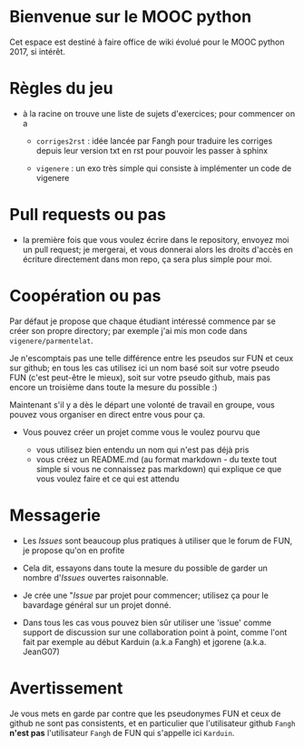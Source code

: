 # Bienvenue sur le MOOC python

Cet espace est destiné à faire office de wiki évolué pour le MOOC python 2017, si intérêt.

# Règles du jeu

* à la racine on trouve une liste de sujets d'exercices; pour commencer on a

  * `corriges2rst` : idée lancée par Fangh pour traduire les corriges depuis leur version txt en rst pour pouvoir les passer à sphinx

  * `vigenere` : un exo très simple qui consiste à implémenter un code de vigenere

# Pull requests ou pas

  * la première fois que vous voulez écrire dans le repository, envoyez moi un pull request; je mergerai, et vous donnerai alors les droits d'accès en écriture directement dans mon repo, ça sera plus simple pour moi.

# Coopération ou pas

Par défaut je propose que chaque étudiant intéressé commence par se créer son propre directory; par exemple j'ai mis mon code dans `vigenere/parmentelat`. 

Je n'escomptais pas une telle différence entre les pseudos sur FUN et ceux sur github; en tous les cas utilisez ici un nom basé soit sur votre pseudo FUN (c'est peut-être le mieux), soit sur votre pseudo github, mais pas encore un troisième dans toute la mesure du possible :)

Maintenant s'il y a dès le départ une volonté de travail en groupe, vous pouvez vous organiser en direct entre vous pour ça.

* Vous pouvez créer un projet comme vous le voulez pourvu que

  * vous utilisez bien entendu un nom qui n'est pas déjà pris
  * vous créez un README.md (au format markdown - du texte tout simple si vous ne connaissez pas markdown) qui explique ce que vous voulez faire et ce qui est attendu

# Messagerie

* Les *Issues* sont beaucoup plus pratiques à utiliser que le forum de FUN, je propose qu'on en profite

* Cela dit, essayons dans toute la mesure du possible de garder un nombre d'*Issues* ouvertes raisonnable.

* Je crée une "*Issue* par projet pour commencer; utilisez ça pour le bavardage général sur un projet donné.

* Dans tous les cas vous pouvez bien  sûr utiliser une 'issue' comme support de discussion sur une collaboration point à point, comme l'ont fait par exemple au début Karduin (a.k.a Fangh) et jgorene (a.k.a. JeanG07)

# Avertissement

Je vous mets en garde par contre que les pseudonymes FUN et ceux de github ne sont pas consistents, et en particulier que l'utilisateur github `Fangh` **n'est pas** l'utilisateur `Fangh` de FUN qui s'appelle ici `Karduin`.


